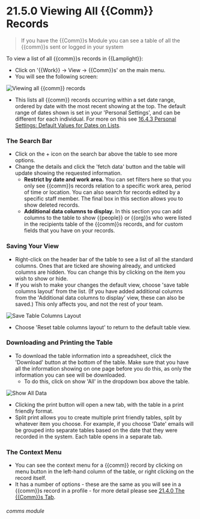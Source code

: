# 21.5.0 Viewing All {{Comm}} Records

> If you have the {{Comm}}s Module you can see a table of all the {{comm}}s sent or logged in your system


To view a list of all {{comm}}s records in {{Lamplight}}:

- Click on '{{Work}} -> View -> {{Comm}}s' on the main menu. 
- You will see the following screen:

![Viewing all {{comm}} records](90a.png)

- This lists all {{comm}} records occurring within a set date range, ordered by date with the most recent showing at the top.  The default range of dates shown is set in your 'Personal Settings', and can be different for each individual. For more on this see [16.4.3 Personal Settings: Default Values for Dates on Lists](/help/index/p/16.4.3).

### The Search Bar

- Click on the + icon on the search bar above the table to see more options. 
- Change the details and click the 'fetch data' button and the table will update showing the requested information.  
   - **Restrict by date and work area.**
   You can set filters here so that you only see {{comm}}s records relation to a specific work area, period of time or location. You can also search for records edited by a specific staff member. The final box in this section allows you to show deleted records.
   - **Additional data columns to display.**
   In this section you can add columns to the table to show {{people}} or {{org}}s who were listed in the recipients table of the {{comm}}s records, and for custom fields that you have on your records.

### Saving Your View

- Right-click on the header bar of the table to see a list of all the standard columns.  Ones that are ticked are showing already, and unticked columns are hidden.  You can change this by clicking on the item you wish to show or hide. 
- If you wish to make your changes the default view, choose 'save table columns layout' from the list. (If you have added additional columns from the 'Additional data columns to display' view, these can also be saved.) This only affects you, and not the rest of your team.  

![Save Table Columns Layout](21.5.0a.png)

- Choose 'Reset table columns layout' to return to the default table view.  

### Downloading and Printing the Table

- To download the table information into a spreadsheet, click the 'Download' button at the bottom of the table. Make sure that you have all the information showing on one page before you do this, as only the information you can see will be downloaded. 
   - To do this, click on show 'All' in the dropdown box above the table. 
   
![Show All Data](21.5.0b.png)

- Clicking the print button will open a new tab, with the table in a print friendly format.  
- Split print allows you to create multiple print friendly tables, split by whatever item you choose. For example, if you choose 'Date' emails will be grouped into separate tables based on the date that they were recorded in the system. Each table opens in a separate tab. 

### The Context Menu

- You can see the context menu for a {{comm}} record by clicking on menu button in the left-hand column of the table, or right clicking on the record itself.
- It has a number of options - these are the same as you will see in a {{comm}}s record in a profile - for more detail please see [21.4.0 The {{Comm}}s Tab](/help/index/p/21.4.0).


###### comms module


